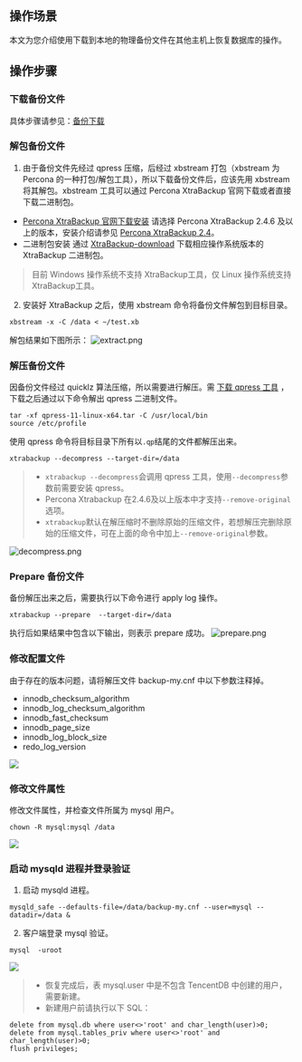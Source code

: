 ## 操作场景
本文为您介绍使用下载到本地的物理备份文件在其他主机上恢复数据库的操作。

## 操作步骤
### 下载备份文件
具体步骤请参见：[备份下载](https://intl.cloud.tencent.com/document/product/236/7274)

### 解包备份文件
1. 由于备份文件先经过 qpress 压缩，后经过 xbstream 打包（xbstream 为 Percona 的一种打包/解包工具），所以下载备份文件后，应该先用 xbstream 将其解包。xbstream 工具可以通过 Percona XtraBackup 官网下载或者直接下载二进制包。
 - [Percona XtraBackup 官网下载安装](https://www.percona.com/downloads/Percona-XtraBackup-2.4/LATEST/)
 请选择 Percona XtraBackup 2.4.6 及以上的版本，安装介绍请参见 [Percona XtraBackup 2.4](https://www.percona.com/doc/percona-xtrabackup/2.4/installation.html?spm=a2c4g.11186623.2.14.4d8653a6QmHkgI)。
 - 二进制包安装
通过 [XtraBackup-download](https://www.percona.com/downloads/Percona-XtraBackup-2.4/Percona-XtraBackup-2.4.13/binary/tarball/percona-xtrabackup-2.4.13-Linux-x86_64.libgcrypt145.tar.gz)  下载相应操作系统版本的 XtraBackup 二进制包。
>目前 Windows 操作系统不支持 XtraBackup工具，仅 Linux 操作系统支持 XtraBackup工具。
2. 安装好 XtraBackup 之后，使用 xbstream 命令将备份文件解包到目标目录。
```
xbstream -x -C /data < ~/test.xb
```
解包结果如下图所示：
![extract.png](https://main.qcloudimg.com/raw/ed2ffc8b81df11040559ceda59427a3e.png)

### 解压备份文件
因备份文件经过 quicklz 算法压缩，所以需要进行解压。需 [下载 qpress 工具](http://www.quicklz.com/) ，下载之后通过以下命令解出 qpress 二进制文件。
```
tar -xf qpress-11-linux-x64.tar -C /usr/local/bin
source /etc/profile
```
使用 qpress 命令将目标目录下所有以`.qp`结尾的文件都解压出来。
```
xtrabackup --decompress --target-dir=/data
```
>
>- `xtrabackup --decompress`会调用 qpress 工具，使用`--decompress`参数前需要安装 qpress。
>- Percona Xtrabackup 在2.4.6及以上版本中才支持`--remove-original`选项。
>- `xtrabackup`默认在解压缩时不删除原始的压缩文件，若想解压完删除原始的压缩文件，可在上面的命令中加上`--remove-original`参数。
>
![decompress.png](https://main.qcloudimg.com/raw/886e5463ffff0656ffe06d73ffbeb211.png)

###  Prepare 备份文件
备份解压出来之后，需要执行以下命令进行 apply log 操作。
```
xtrabackup --prepare  --target-dir=/data
```
执行后如果结果中包含以下输出，则表示 prepare 成功。
![prepare.png](https://main.qcloudimg.com/raw/13c768fd980f99d7f5824e8f28100950.png)
	

### 修改配置文件
由于存在的版本问题，请将解压文件 backup-my.cnf 中以下参数注释掉。
- innodb_checksum_algorithm
- innodb_log_checksum_algorithm
- innodb_fast_checksum
- innodb_page_size 
- innodb_log_block_size
- redo_log_version 

![](https://mc.qcloudimg.com/static/img/10113311b33e398ce0df96ca419f7f45/3.png)

### 修改文件属性
修改文件属性，并检查文件所属为 mysql 用户。
```
chown -R mysql:mysql /data
```
![](https://mc.qcloudimg.com/static/img/efbdeb20e1b699295c6a4321943908b2/4.png)

### 启动 mysqld 进程并登录验证
1. 启动 mysqld 进程。
```
mysqld_safe --defaults-file=/data/backup-my.cnf --user=mysql --datadir=/data &
```
2. 客户端登录 mysql 验证。
```
mysql  -uroot
```
![](https://main.qcloudimg.com/raw/c95419569318a928c0f71978fbb8c6ad.png)

>
>- 恢复完成后，表 mysql.user 中是不包含 TencentDB 中创建的用户，需要新建。
>- 新建用户前请执行以下 SQL：
```
delete from mysql.db where user<>'root' and char_length(user)>0;
delete from mysql.tables_priv where user<>'root' and char_length(user)>0;
flush privileges;
```

